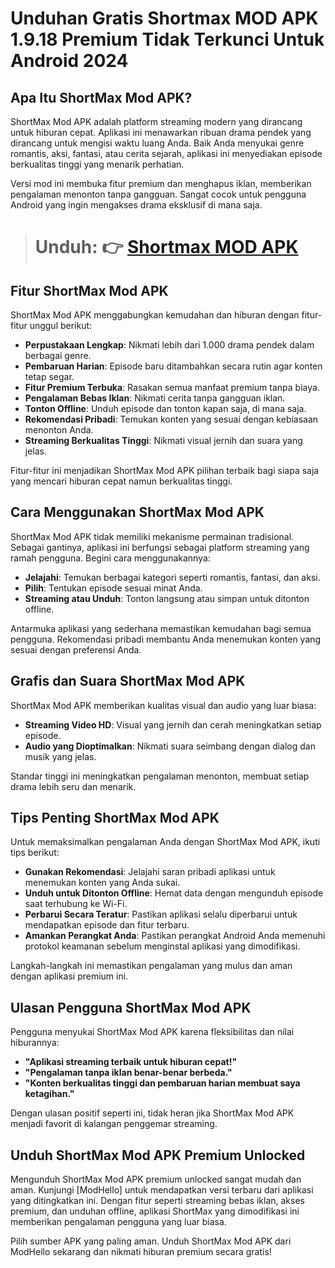 # Unduhan Gratis Shortmax MOD APK 1.9.18 Premium Tidak Terkunci Untuk Android 2024

## Apa Itu ShortMax Mod APK?

ShortMax Mod APK adalah platform streaming modern yang dirancang untuk hiburan cepat. Aplikasi ini menawarkan ribuan drama pendek yang dirancang untuk mengisi waktu luang Anda. Baik Anda menyukai genre romantis, aksi, fantasi, atau cerita sejarah, aplikasi ini menyediakan episode berkualitas tinggi yang menarik perhatian.

Versi mod ini membuka fitur premium dan menghapus iklan, memberikan pengalaman menonton tanpa gangguan. Sangat cocok untuk pengguna Android yang ingin mengakses drama eksklusif di mana saja.

> # Unduh: 👉 [Shortmax MOD APK](https://modhello.com/shortmax/)

## Fitur ShortMax Mod APK

ShortMax Mod APK menggabungkan kemudahan dan hiburan dengan fitur-fitur unggul berikut:

- **Perpustakaan Lengkap**: Nikmati lebih dari 1.000 drama pendek dalam berbagai genre.
- **Pembaruan Harian**: Episode baru ditambahkan secara rutin agar konten tetap segar.
- **Fitur Premium Terbuka**: Rasakan semua manfaat premium tanpa biaya.
- **Pengalaman Bebas Iklan**: Nikmati cerita tanpa gangguan iklan.
- **Tonton Offline**: Unduh episode dan tonton kapan saja, di mana saja.
- **Rekomendasi Pribadi**: Temukan konten yang sesuai dengan kebiasaan menonton Anda.
- **Streaming Berkualitas Tinggi**: Nikmati visual jernih dan suara yang jelas.

Fitur-fitur ini menjadikan ShortMax Mod APK pilihan terbaik bagi siapa saja yang mencari hiburan cepat namun berkualitas tinggi.

## Cara Menggunakan ShortMax Mod APK

ShortMax Mod APK tidak memiliki mekanisme permainan tradisional. Sebagai gantinya, aplikasi ini berfungsi sebagai platform streaming yang ramah pengguna. Begini cara menggunakannya:

- **Jelajahi**: Temukan berbagai kategori seperti romantis, fantasi, dan aksi.
- **Pilih**: Tentukan episode sesuai minat Anda.
- **Streaming atau Unduh**: Tonton langsung atau simpan untuk ditonton offline.

Antarmuka aplikasi yang sederhana memastikan kemudahan bagi semua pengguna. Rekomendasi pribadi membantu Anda menemukan konten yang sesuai dengan preferensi Anda.

## Grafis dan Suara ShortMax Mod APK

ShortMax Mod APK memberikan kualitas visual dan audio yang luar biasa:

- **Streaming Video HD**: Visual yang jernih dan cerah meningkatkan setiap episode.
- **Audio yang Dioptimalkan**: Nikmati suara seimbang dengan dialog dan musik yang jelas.

Standar tinggi ini meningkatkan pengalaman menonton, membuat setiap drama lebih seru dan menarik.

## Tips Penting ShortMax Mod APK

Untuk memaksimalkan pengalaman Anda dengan ShortMax Mod APK, ikuti tips berikut:

- **Gunakan Rekomendasi**: Jelajahi saran pribadi aplikasi untuk menemukan konten yang Anda sukai.
- **Unduh untuk Ditonton Offline**: Hemat data dengan mengunduh episode saat terhubung ke Wi-Fi.
- **Perbarui Secara Teratur**: Pastikan aplikasi selalu diperbarui untuk mendapatkan episode dan fitur terbaru.
- **Amankan Perangkat Anda**: Pastikan perangkat Android Anda memenuhi protokol keamanan sebelum menginstal aplikasi yang dimodifikasi.

Langkah-langkah ini memastikan pengalaman yang mulus dan aman dengan aplikasi premium ini.

## Ulasan Pengguna ShortMax Mod APK

Pengguna menyukai ShortMax Mod APK karena fleksibilitas dan nilai hiburannya:

- **"Aplikasi streaming terbaik untuk hiburan cepat!"**
- **"Pengalaman tanpa iklan benar-benar berbeda."**
- **"Konten berkualitas tinggi dan pembaruan harian membuat saya ketagihan."**

Dengan ulasan positif seperti ini, tidak heran jika ShortMax Mod APK menjadi favorit di kalangan penggemar streaming.

## Unduh ShortMax Mod APK Premium Unlocked

Mengunduh ShortMax Mod APK premium unlocked sangat mudah dan aman. Kunjungi [ModHello] untuk mendapatkan versi terbaru dari aplikasi yang ditingkatkan ini. Dengan fitur seperti streaming bebas iklan, akses premium, dan unduhan offline, aplikasi ShortMax yang dimodifikasi ini memberikan pengalaman pengguna yang luar biasa.

Pilih sumber APK yang paling aman. Unduh ShortMax Mod APK dari ModHello sekarang dan nikmati hiburan premium secara gratis!
